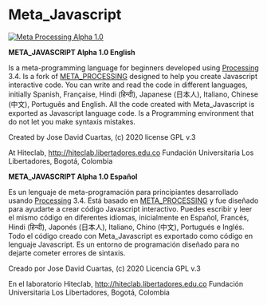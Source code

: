 # Meta_Javascript
[![Meta Processing Alpha 1.0](https://img.youtube.com/vi/bj78B7jIkTU/0.jpg)](https://youtu.be/bj78B7jIkTU "Meta Processing Alpha 1.0")

**META_JAVASCRIPT Alpha 1.0 English**

Is a meta-programming language for beginners developed using [Processing](https://processing.org/) 3.4. 
Is a fork of [META_PROCESSING](https://github.com/hiteclab/Meta_Processing) designed to help you create Javascript interactive code.
You can write and read the code in different languages, initially Spanish, Française, Hindi (हिन्दी), Japanese (日本人), Italiano, Chinese (中文), Português and English.
All the code created with Meta_Javascript is exported as Javascript language code.
Is a Programming environment that do not let you make syntaxis mistakes.


Created by Jose David Cuartas, (c) 2020 
license GPL v.3

At Hiteclab, http://hiteclab.libertadores.edu.co
Fundación Universitaria Los Libertadores, Bogotá, Colombia

**META_JAVASCRIPT Alpha 1.0 Español**
 
Es un lenguaje de meta-programación para principiantes desarrollado usando [Processing](https://processing.org/) 3.4.
Está basado en [META_PROCESSING](https://github.com/hiteclab/Meta_Processing) y fue diseñado para ayudarte a crear código Javascript interactivo.
Puedes escribir y leer el mismo código en diferentes idiomas, inicialmente en Español, Francés, Hindi (हिन्दी), Japonés (日本人), Italiano, Chino (中文), Portugués e Inglés.
Todo el código creado con Meta_Javascript es exportado como código en lenguaje Javascript.
Es un entorno de programación diseñado para no dejarte cometer errores de sintaxis. 


Creado por Jose David Cuartas, (c) 2020 
Licencia  GPL v.3


En el laboratorio Hiteclab, http://hiteclab.libertadores.edu.co
Fundación Universitaria Los Libertadores, Bogotá, Colombia
